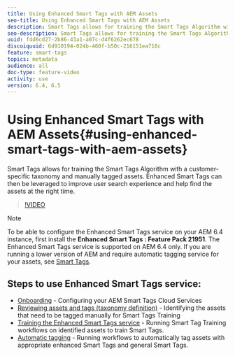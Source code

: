 ```yaml
---
title: Using Enhanced Smart Tags with AEM Assets
seo-title: Using Enhanced Smart Tags with AEM Assets
description: Smart Tags allows for training the Smart Tags Algorithm with a customer-specific taxonomy and manually tagged assets. Enhanced Smart Tags can then be leveraged to improve user search experience and help find the assets at the right time.
seo-description: Smart Tags allows for training the Smart Tags Algorithm with a customer-specific taxonomy and manually tagged assets. Enhanced Smart Tags can then be leveraged to improve user search experience and help find the assets at the right time.
uuid: f4d6cd27-2b86-43a1-a07c-d4f6262ec678
discoiquuid: 6d910194-024b-460f-b50c-216151ea718c
feature: smart-tags
topics: metadata 
audience: all
doc-type: feature-video
activity: use
version: 6.4, 6.5
---
```


# Using Enhanced Smart Tags with AEM Assets{#using-enhanced-smart-tags-with-aem-assets}

Smart Tags allows for training the Smart Tags Algorithm with a customer-specific taxonomy and manually tagged assets. Enhanced Smart Tags can then be leveraged to improve user search experience and help find the assets at the right time.

>[!VIDEO](https://video.tv.adobe.com/v/22254/?quality=9)

>[!NOTE]
>
>To be able to configure the Enhanced Smart Tags service on your AEM 6.4 instance, first install the **Enhanced Smart Tags : Feature Pack 21951**. The Enhanced Smart Tags service is supported on AEM 6.4 only. If you are running a lower version of AEM and require automatic tagging service for your assets, see [Smart Tags](https://helpx.adobe.com/experience-manager/6-3/assets/using/touch-ui-smart-tags.html).

## Steps to use Enhanced Smart Tags service:

* [Onboarding](https://docs.adobe.com/content/help/en/experience-manager-65/assets/managing/config-smart-tagging.html) - Configuring your AEM Smart Tags Cloud Services 
* [Reviewing assets and tags (taxonomy definition)](https://helpx.adobe.com/experience-manager/6-5/assets/using/smart-tags-training-guidelines.html) - Identifying the assets that need to be tagged manually for Smart Tags Training
* [Training the Enhanced Smart Tags service](https://helpx.adobe.com/experience-manager/6-4/assets/using/enhanced-smart-tags.html#TrainingtheEnhancedSmartTagsservice) - Running Smart Tag Training workflows on identified assets to train Smart Tags.
* [Automatic tagging](https://helpx.adobe.com/experience-manager/6-5/assets/using/enhanced-smart-tags.html#Taggingassetsautomatically) - Running workflows to automatically tag assets with appropriate enhanced Smart Tags and general Smart Tags.
